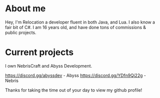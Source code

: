# About me

Hey, I'm Relocation a developer fluent in both Java, and Lua. I also know a fair bit of C#.
I am 16 years old, and have done tons of commissions & public projects.

# Current projects
I own NebrisCraft and Abyss Development.

https://discord.gg/abyssdev - Abyss
https://discord.gg/YDfn9Qj22g - Nebris

Thanks for taking the time out of your day to view my github profile!
